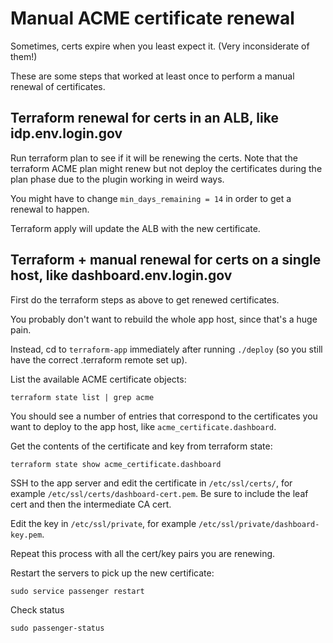 # Manual ACME certificate renewal

Sometimes, certs expire when you least expect it. (Very inconsiderate of them!)

These are some steps that worked at least once to perform a manual renewal of
certificates.

## Terraform renewal for certs in an ALB, like idp.env.login.gov

Run terraform plan to see if it will be renewing the certs. Note that the
terraform ACME plan might renew but not deploy the certificates during the plan
phase due to the plugin working in weird ways.

You might have to change `min_days_remaining = 14` in order to get a renewal to
happen.

Terraform apply will update the ALB with the new certificate.

## Terraform + manual renewal for certs on a single host, like dashboard.env.login.gov

First do the terraform steps as above to get renewed certificates.

You probably don't want to rebuild the whole app host, since that's a huge
pain.

Instead, cd to `terraform-app` immediately after running `./deploy` (so you
still have the correct .terraform remote set up).

List the available ACME certificate objects:

```
terraform state list | grep acme
```

You should see a number of entries that correspond to the certificates you want
to deploy to the app host, like `acme_certificate.dashboard`.

Get the contents of the certificate and key from terraform state:

```
terraform state show acme_certificate.dashboard
```

SSH to the app server and edit the certificate in `/etc/ssl/certs/`, for
example `/etc/ssl/certs/dashboard-cert.pem`. Be sure to include the leaf cert
and then the intermediate CA cert.

Edit the key in `/etc/ssl/private`, for example
`/etc/ssl/private/dashboard-key.pem`.

Repeat this process with all the cert/key pairs you are renewing.

Restart the servers to pick up the new certificate:

```
sudo service passenger restart
```

Check status

```
sudo passenger-status
```

